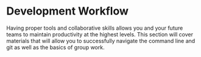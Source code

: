 # Development Workflow

Having proper tools and collaborative skills allows you and your future teams to maintain productivity at the highest levels. This section will cover materials that will allow you to successfully navigate the command line and git as well as the basics of group work.

